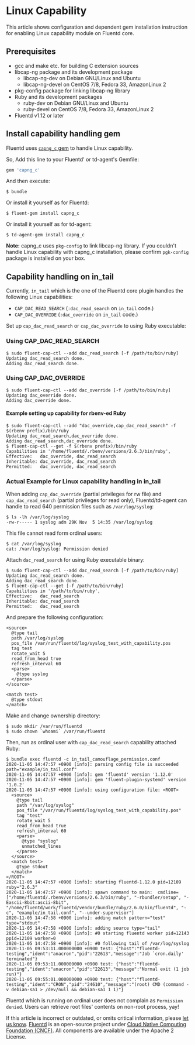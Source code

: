 # Linux Capability

This article shows configuration and dependent gem installation instruction for enabling Linux capability module on Fluentd core.

## Prerequisites

* gcc and make etc. for building C extension sources
* libcap-ng package and its development package
  * libcap-ng-dev on Debian GNU/Linux and Ubuntu
  * libcap-ng-devel on CentOS 7/8, Fedora 33, AmazonLinux 2
* pkg-config package for linking libcap-ng library
* Ruby and its development packages
  * ruby-dev on Debian GNU/Linux and Ubuntu
  * ruby-devel on CentOS 7/8, Fedora 33, AmazonLinux 2
* Fluentd v1.12 or later

## Install capability handling gem

Fluentd uses [`capng_c` gem](https://github.com/fluent-plugins-nursery/capng_c) to handle Linux capability.

So, Add this line to your Fluentd' or td-agent's Gemfile:

```ruby
gem 'capng_c'
```

And then execute:

```text
$ bundle
```

Or install it yourself as for Fluentd:

```text
$ fluent-gem install capng_c
```

Or install it yourself as for td-agent:

```text
$ td-agent-gem install capng_c
```

**Note:** capng\_c uses `pkg-config` to link libcap-ng library. If you couldn't handle Linux capability with capng\_c installation, please confirm `pgk-config` package is installed on your box.

## Capability handling on in\_tail

Currently, `in_tail` which is the one of the Fluentd core plugin handles the following Linux capabilities:

* `CAP_DAC_READ_SEARCH` \(`:dac_read_search` on `in_tail` code.\)
* `CAP_DAC_OVERRIDE` \(`:dac_override` on `in_tail` code.\)

Set up `cap_dac_read_search` or `cap_dac_override` to using Ruby executable:

### Using CAP\_DAC\_READ\_SEARCH

```text
$ sudo fluent-cap-ctl --add dac_read_search [-f /path/to/bin/ruby]
Updating dac_read_search done.
Adding dac_read_search done.
```

### Using CAP\_DAC\_OVERRIDE

```text
$ sudo fluent-cap-ctl --add dac_override [-f /path/to/bin/ruby]
Updating dac_override done.
Adding dac_override done.
```

#### Example setting up capability for rbenv-ed Ruby

```text
$ sudo fluent-cap-ctl --add "dac_override,cap_dac_read_search" -f $(rbenv prefix)/bin/ruby
Updating dac_read_search,dac_override done.
Adding dac_read_search,dac_override done.
$ fluent-cap-ctl --get -f $(rbenv prefix)/bin/ruby
Capabilities in '/home/fluentd/.rbenv/versions/2.6.3/bin/ruby',
Effective:   dac_override, dac_read_search
Inheritable: dac_override, dac_read_search
Permitted:   dac_override, dac_read_search
```

### Actual Example for Linux capability handling in in\_tail

When adding `cap_dac_override` \(partial privileges for rw file\) and `cap_dac_read_search` \(partial privileges for read only\), Fluentd/td-agent can handle to read 640 permission files such as `/var/log/syslog`:

```text
$ ls -lh /var/log/syslog
-rw-r----- 1 syslog adm 29K Nov  5 14:35 /var/log/syslog
```

This file cannot read form ordinal users:

```text
$ cat /var/log/syslog
cat: /var/log/syslog: Permission denied
```

Attach `dac_read_search` for using Ruby executable binary:

```text
$ sudo fluent-cap-ctl --add dac_read_search [-f /path/to/bin/ruby]
Updating dac_read_search done.
Adding dac_read_search done.
$ fluent-cap-ctl --get [-f /path/to/bin/ruby]
Capabilities in '/path/to/bin/ruby',
Effective:   dac_read_search
Inheritable: dac_read_search
Permitted:   dac_read_search
```

And prepare the following configuration:

```text
<source>
  @type tail
  path /var/log/syslog
  pos_file /var/run/fluentd/log/syslog_test_with_capability.pos
  tag test
  rotate_wait 5
  read_from_head true
  refresh_interval 60
  <parse>
    @type syslog
  </parse>
</source>

<match test>
  @type stdout
</match>
```

Make and change ownership directory:

```text
$ sudo mkdir /var/run/fluentd
$ sudo chown `whoami` /var/run/fluentd
```

Then, run as ordinal user with `cap_dac_read_search` capability attached Ruby:

```text
$ bundle exec fluentd -c in_tail_camouflage_permission.conf
2020-11-05 14:47:57 +0900 [info]: parsing config file is succeeded path="example/in_tail.conf"
2020-11-05 14:47:57 +0900 [info]: gem 'fluentd' version '1.12.0'
2020-11-05 14:47:57 +0900 [info]: gem 'fluent-plugin-systemd' version '1.0.2'
2020-11-05 14:47:57 +0900 [info]: using configuration file: <ROOT>
  <source>
    @type tail
    path "/var/log/syslog"
    pos_file "/var/run/fluentd/log/syslog_test_with_capability.pos"
    tag "test"
    rotate_wait 5
    read_from_head true
    refresh_interval 60
    <parse>
      @type "syslog"
      unmatched_lines
    </parse>
  </source>
  <match test>
    @type stdout
  </match>
</ROOT>
2020-11-05 14:47:57 +0900 [info]: starting fluentd-1.12.0 pid=12109 ruby="2.6.3"
2020-11-05 14:47:57 +0900 [info]: spawn command to main:  cmdline=["/home/fluentd/.rbenv/versions/2.6.3/bin/ruby", "-rbundler/setup", "-Eascii-8bit:ascii-8bit", "/home/fluentd/work/fluentd/vendor/bundle/ruby/2.6.0/bin/fluentd", "-c", "example/in_tail.conf", "--under-supervisor"]
2020-11-05 14:47:58 +0900 [info]: adding match pattern="test" type="stdout"
2020-11-05 14:47:58 +0900 [info]: adding source type="tail"
2020-11-05 14:47:58 +0900 [info]: #0 starting fluentd worker pid=12143 ppid=12109 worker=0
2020-11-05 14:47:58 +0900 [info]: #0 following tail of /var/log/syslog
2020-11-05 09:53:11.000000000 +0900 test: {"host":"fluentd-testing","ident":"anacron","pid":"22613","message":"Job `cron.daily' terminated"}
2020-11-05 09:53:11.000000000 +0900 test: {"host":"fluentd-testing","ident":"anacron","pid":"22613","message":"Normal exit (1 job run)"}
2020-11-05 09:55:01.000000000 +0900 test: {"host":"fluentd-testing","ident":"CRON","pid":"24610","message":"(root) CMD (command -v debian-sa1 > /dev/null && debian-sa1 1 1)"}
```

Fluentd which is running on ordinal user does not complain as `Permission denied`. Users can retrieve root files' contents on non-root process, yay!

If this article is incorrect or outdated, or omits critical information, please [let us know](https://github.com/fluent/fluentd-docs-gitbook/issues?state=open). [Fluentd](http://www.fluentd.org/) is an open-source project under [Cloud Native Computing Foundation \(CNCF\)](https://cncf.io/). All components are available under the Apache 2 License.
